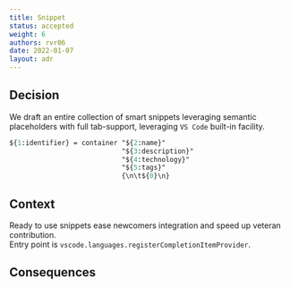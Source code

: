 ```yaml
---
title: Snippet
status: accepted
weight: 6
authors: rvr06
date: 2022-01-07
layout: adr
---
```


## Decision

We draft an entire collection of smart snippets leveraging semantic placeholders with full tab-support, leveraging `VS Code` built-in facility.

```ps
${1:identifier} = container "${2:name}" 
                            "${3:description}" 
                            "${4:technology}" 
                            "${5:tags}" 
                            {\n\t${0}\n}
```

## Context

Ready to use snippets ease newcomers integration and speed up veteran contribution.    
Entry point is `vscode.languages.registerCompletionItemProvider`.

## Consequences
